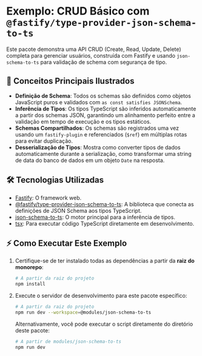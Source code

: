 # Exemplo: CRUD Básico com `@fastify/type-provider-json-schema-to-ts`

Este pacote demonstra uma API CRUD (Create, Read, Update, Delete) completa para gerenciar usuários, construída com Fastify e usando `json-schema-to-ts` para validação de schema com segurança de tipo.

## 🚀 Conceitos Principais Ilustrados

-   **Definição de Schema**: Todos os schemas são definidos como objetos JavaScript puros e validados com `as const satisfies JSONSchema`.
-   **Inferência de Tipos**: Os tipos TypeScript são inferidos automaticamente a partir dos schemas JSON, garantindo um alinhamento perfeito entre a validação em tempo de execução e os tipos estáticos.
-   **Schemas Compartilhados**: Os schemas são registrados uma vez usando um `fastify-plugin` e referenciados (`$ref`) em múltiplas rotas para evitar duplicação.
-   **Desserialização de Tipos**: Mostra como converter tipos de dados automaticamente durante a serialização, como transformar uma string de data do banco de dados em um objeto `Date` na resposta.

## 🛠️ Tecnologias Utilizadas

-   [Fastify](https://fastify.dev/): O framework web.
-   [@fastify/type-provider-json-schema-to-ts](https://github.com/fastify/fastify-type-provider-json-schema-to-ts): A biblioteca que conecta as definições de JSON Schema aos tipos TypeScript.
-   [json-schema-to-ts](https://github.com/ThomasAribart/json-schema-to-ts): O motor principal para a inferência de tipos.
-   [tsx](https://github.com/esbuild-kit/tsx): Para executar código TypeScript diretamente em desenvolvimento.

## ⚡ Como Executar Este Exemplo

1.  Certifique-se de ter instalado todas as dependências a partir da **raiz do monorepo**:
    ```bash
    # A partir da raiz do projeto
    npm install
    ```

2.  Execute o servidor de desenvolvimento para este pacote específico:
    ```bash
    # A partir da raiz do projeto
    npm run dev --workspace=@modules/json-schema-to-ts
    ```
    
    Alternativamente, você pode executar o script diretamente do diretório deste pacote:
    ```bash
    # A partir de modules/json-schema-to-ts
    npm run dev
    ```
